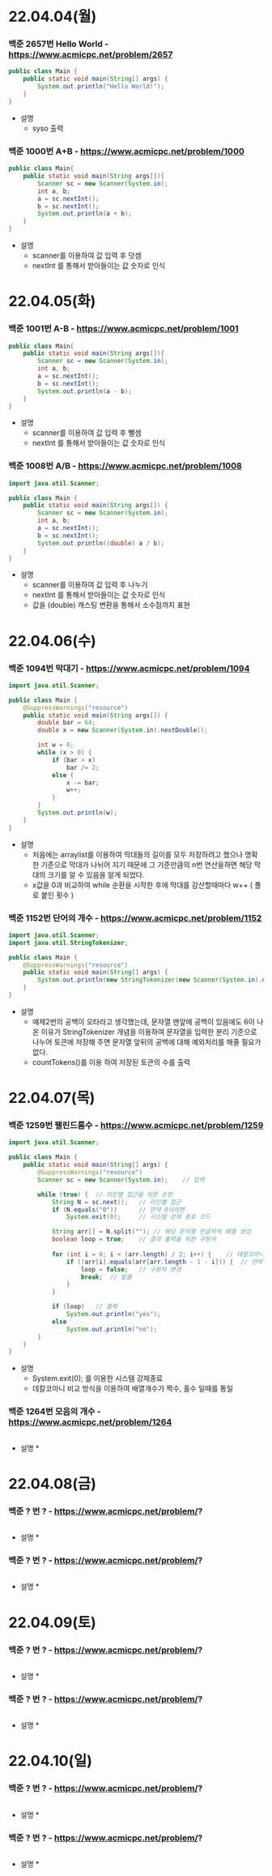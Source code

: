 # 22.04.04(월)

### 백준 2657번 Hello World - https://www.acmicpc.net/problem/2657
```java
public class Main {
	public static void main(String[] args) {
		System.out.println("Hello World!");
	}	
}
```
- 설명
  * syso 출력
### 백준 1000번 A+B - https://www.acmicpc.net/problem/1000
```java
public class Main{
	public static void main(String args[]){
		Scanner sc = new Scanner(System.in);
		int a, b;
		a = sc.nextInt();
		b = sc.nextInt();
		System.out.println(a + b);
	}
}
```
- 설명
  * scanner를 이용하여 값 입력 후 덧셈
  * nextInt 를 통해서 받아들이는 값 숫자로 인식

# 22.04.05(화)

### 백준 1001번 A-B - https://www.acmicpc.net/problem/1001
```java
public class Main{
	public static void main(String args[]){
		Scanner sc = new Scanner(System.in);
		int a, b;
		a = sc.nextInt();
		b = sc.nextInt();
		System.out.println(a - b);
	}
}
```
- 설명
  * scanner를 이용하여 값 입력 후 뺄셈
  * nextInt 를 통해서 받아들이는 값 숫자로 인식
### 백준 1008번 A/B - https://www.acmicpc.net/problem/1008
```java
import java.util.Scanner;

public class Main {
	public static void main(String args[]) {
		Scanner sc = new Scanner(System.in);
		int a, b;
		a = sc.nextInt();
		b = sc.nextInt();
		System.out.println((double) a / b);
	}
}
```
- 설명
  * scanner를 이용하여 값 입력 후 나누기
  * nextInt 를 통해서 받아들이는 값 숫자로 인식
  * 값을 (double) 캐스팅 변환을 통해서 소수점까지 표현

# 22.04.06(수)

### 백준 1094번 막대기 - https://www.acmicpc.net/problem/1094
```java
import java.util.Scanner;

public class Main {
	@SuppressWarnings("resource")
	public static void main(String args[]) {
		double bar = 64;
		double x = new Scanner(System.in).nextDouble();

		int w = 0;
		while (x > 0) {
			if (bar > x)
				bar /= 2;
			else {
				x -= bar;
				w++;
			}
		}
		System.out.println(w);
	}
}
```
- 설명
  * 처음에는 arraylist를 이용하여 막대들의 길이를 모두 저장하려고 했으나 명확한 기준으로 막대가 나뉘어 지기 때문에
    그 기준만큼의 n번 연산을하면 해당 막대의 크기를 알 수 있음을 알게 되었다.
  * x값을 0과 비교하여 while 순환을 시작한 후에 막대를 감산할때마다 w++ ( 풀로 붙인 횟수 )

### 백준 1152번 단어의 개수 - https://www.acmicpc.net/problem/1152
```java
import java.util.Scanner;
import java.util.StringTokenizer;

public class Main {
	@SuppressWarnings("resource")
	public static void main(String[] args) {
		System.out.println(new StringTokenizer(new Scanner(System.in).nextLine(), " ").countTokens());
	}
}
```
- 설명
  * 예제2번의 공백이 오타라고 생각했는데, 문자열 맨앞에 공백이 있음에도 6이 나온 이유가 StringTokenizer 개념을 이용하여 문자열을
    입력한 분리 기준으로 나누어 토큰에 저장해 주면 문자열 앞뒤의 공백에 대해 예외처리를 해줄 필요가 없다.
  * countTokens()를 이용 하여 저장된 토큰의 수를 출력

# 22.04.07(목)

### 백준 1259번 팰린드롬수 - https://www.acmicpc.net/problem/1259
```java
import java.util.Scanner;

public class Main {
	public static void main(String[] args) {
		@SuppressWarnings("resource")
		Scanner sc = new Scanner(System.in);	// 입력

		while (true) {	// 라인별 접근을 위한 순한
			String N = sc.next();	// 라인별 접근
			if (N.equals("0"))		// 만약 0이라면
				System.exit(0);		// 시스템 강제 종료 코드

			String arr[] = N.split("");	// 해당 문자열 한글자씩 배열 생성
			boolean loop = true;	// 결과 출력을 위한 구분자
			
			for (int i = 0; i < (arr.length) / 2; i++) {	// 데칼코마니 비교 시작
				if (!arr[i].equals(arr[arr.length - 1 - i])) {	// 만약 양쪽 수가 다르다면
					loop = false;	// 구분자 변경
					break;	// 탈출
				}
			}

			if (loop)	// 출력
				System.out.println("yes");
			else
				System.out.println("no");
		}
	}
}
```
- 설명
  * System.exit(0); 를 이용한 시스템 강제종료
  * 데칼코마니 비교 방식을 이용하여 배열개수가 짝수, 홀수 일때를 통일

### 백준 1264번 모음의 개수 - https://www.acmicpc.net/problem/1264
```java

```
- 설명
  *

# 22.04.08(금)

### 백준 ? 번 ? - https://www.acmicpc.net/problem/?
```java

```
- 설명
  *
  
### 백준 ? 번 ? - https://www.acmicpc.net/problem/?
```java

```
- 설명
  *
  
# 22.04.09(토)

### 백준 ? 번 ? - https://www.acmicpc.net/problem/?
```java

```
- 설명
  *

### 백준 ? 번 ? - https://www.acmicpc.net/problem/?
```java

```
- 설명
  *

# 22.04.10(일)

### 백준 ? 번 ? - https://www.acmicpc.net/problem/?
```java

```
- 설명
  *

### 백준 ? 번 ? - https://www.acmicpc.net/problem/?
```java

```
- 설명
  *
